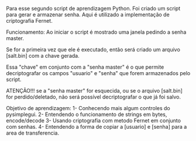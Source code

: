 Para esse segundo script de aprendizagem Python.
Foi criado um script para gerar e armazenar senha.
Aqui é utilizado a implementação de criptografia Fernet.

Funcionamento:
Ao iniciar o script é mostrado uma janela pedindo a senha master.

Se for a primeira vez que ele é executado, então será criado um
arquivo [salt.bin] com a chave gerada.

Essa "chave" em conjunto com a "senha master" é o que permite decriptografar
os campos "usuario" e "senha" que forem armazenados pelo script.

ATENÇÃO!!! se a "senha master" for esquecida, ou se o arquivo [salt.bin]
for perdido/deletado, não será possível decriptografar o que já foi salvo.

Objetivo de aprendizagem:
1- Conhecendo mais algum controles do pysimplegui.
2- Entendendo o funcionamento de strings em bytes, encode/decode
3- Usando criptografia com metodo Fernet em conjunto com senhas.
4- Entendendo a forma de copiar a [usuario] e [senha] para a area de transferencia.

